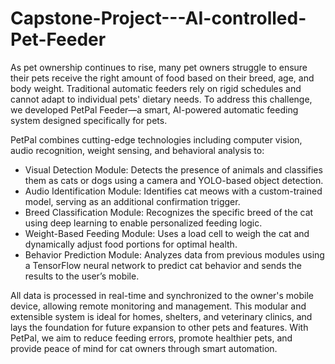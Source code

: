 # Capstone-Project---AI-controlled-Pet-Feeder
As pet ownership continues to rise, many pet owners struggle to ensure their pets receive the right amount of food based on their breed, age, and body weight. Traditional automatic feeders rely on rigid schedules and cannot adapt to individual pets' dietary needs. To address this challenge, we developed PetPal Feeder—a smart, AI-powered automatic feeding system designed specifically for pets.

PetPal combines cutting-edge technologies including computer vision, audio recognition, weight sensing, and behavioral analysis to:
 - Visual Detection Module: Detects the presence of animals and classifies them as cats or dogs using a camera and YOLO-based object detection.
 - Audio Identification Module: Identifies cat meows with a custom-trained model, serving as an additional confirmation trigger.
 - Breed Classification Module: Recognizes the specific breed of the cat using deep learning to enable personalized feeding logic.
 - Weight-Based Feeding Module: Uses a load cell to weigh the cat and dynamically adjust food portions for optimal health.
 - Behavior Prediction Module: Analyzes data from previous modules using a TensorFlow neural network to predict cat behavior and sends the results to the user’s mobile.

All data is processed in real-time and synchronized to the owner's mobile device, allowing remote monitoring and management. This modular and extensible system is ideal for homes, shelters, and veterinary clinics, and lays the foundation for future expansion to other pets and features. With PetPal, we aim to reduce feeding errors, promote healthier pets, and provide peace of mind for cat owners through smart automation.
